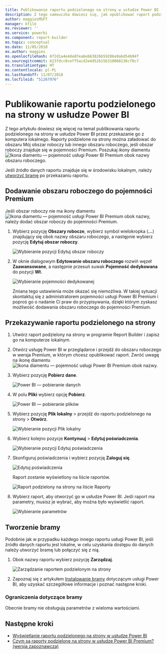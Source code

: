 ```yaml
---
title: Publikowanie raportu podzielonego na strony w usłudze Power BI | Microsoft Docs
description: Z tego samouczka dowiesz się, jak opublikować raport podzielony na strony w usłudze Power BI przez przekazanie go z komputera lokalnego.
author: maggiesMSFT
manager: kfile
ms.reviewer: ''
ms.service: powerbi
ms.component: report-builder
ms.topic: conceptual
ms.date: 11/05/2018
ms.author: maggies
ms.openlocfilehash: 6f2d1a4e4de87ea6eb63826b59286a9abd54b94f
ms.sourcegitcommit: b23fdcc0ceff5acd2e4d52b15b310068236cf8c7
ms.translationtype: HT
ms.contentlocale: pl-PL
ms.lasthandoff: 11/07/2018
ms.locfileid: "51267976"
---
```

# <a name="publish-a-paginated-report-to-the-power-bi-service"></a>Publikowanie raportu podzielonego na strony w usłudze Power BI

Z tego artykułu dowiesz się więcej na temat publikowania raportu podzielonego na strony w usłudze Power BI przez przekazanie go z komputera lokalnego. Raporty podzielone na strony można załadować do obszaru Mój obszar roboczy lub innego obszaru roboczego, jeśli obszar roboczy znajduje się w pojemności Premium. Poszukaj ikony diamentu ![Ikona diamentu — pojemność usługi Power BI Premium](media/paginated-reports-save-to-power-bi-service/premium-diamond.png) obok nazwy obszaru roboczego. 

Jeśli źródło danych raportu znajduje się w środowisku lokalnym, należy [utworzyć bramę](#create-a-gateway-to-an-on-premises-data-source) po przekazaniu raportu.

## <a name="add-a-workspace-to-a-premium-capacity"></a>Dodawanie obszaru roboczego do pojemności Premium

Jeśli obszar roboczy nie ma ikony diamentu ![Ikona diamentu — pojemność usługi Power BI Premium](media/paginated-reports-save-to-power-bi-service/premium-diamond.png) obok nazwy, należy dodać obszar roboczy do pojemności Premium. 

1. Wybierz pozycję **Obszary robocze**, wybierz symbol wielokropka (**...**) znajdujący się obok nazwy obszaru roboczego, a następnie wybierz pozycję **Edytuj obszar roboczy**.

    ![Wybieranie pozycji Edytuj obszar roboczy](media/paginated-reports-save-to-power-bi-service/power-bi-paginated-edit-workspace.png)

1. W oknie dialogowym **Edytowanie obszaru roboczego** rozwiń węzeł **Zaawansowane**, a następnie przesuń suwak **Pojemność dedykowana** do pozycji **Wł.**

    ![Wybieranie pojemności dedykowanej](media/paginated-reports-save-to-power-bi-service/power-bi-paginated-edit-workspace-dialog.png)

   Zmiana tego ustawienia może okazać się niemożliwa. W takiej sytuacji skontaktuj się z administratorem pojemności usługi Power BI Premium i poproś go o nadanie Ci praw do przypisywania, dzięki którym zyskasz możliwość dodawania obszaru roboczego do pojemności Premium.


## <a name="upload-a-paginated-report"></a>Przekazywanie raportu podzielonego na strony

1. Utwórz raport podzielony na strony w programie Report Builder i zapisz go na komputerze lokalnym.

1. Otwórz usługę Power BI w przeglądarce i przejdź do obszaru roboczego w wersja Premium, w którym chcesz opublikować raport. Zwróć uwagę na ikonę diamentu ![Ikona diamentu — pojemność usługi Power BI Premium](media/paginated-reports-save-to-power-bi-service/premium-diamond.png) obok nazwy. 

1. Wybierz pozycję **Pobierz dane**.

    ![Power BI — pobieranie danych](media/paginated-reports-save-to-power-bi-service/power-bi-paginated-get-data.png)

1. W polu **Pliki** wybierz opcję **Pobierz**.

    ![Power BI — pobieranie plików](media/paginated-reports-save-to-power-bi-service/power-bi-paginated-files-get.png)

1. Wybierz pozycję **Plik lokalny** > przejdź do raportu podzielonego na strony > **Otwórz**.

    ![Wybieranie pozycji Plik lokalny](media/paginated-reports-save-to-power-bi-service/power-bi-paginated-local-file.png)

1. Wybierz kolejno pozycje **Kontynuuj** > **Edytuj poświadczenia**.

    ![Wybieranie pozycji Edytuj poświadczenia](media/paginated-reports-save-to-power-bi-service/power-bi-paginated-select-edit-credentials.png)

1. Skonfiguruj poświadczenia i wybierz pozycję **Zaloguj się**.

    ![Edytuj poświadczenia](media/paginated-reports-save-to-power-bi-service/power-bi-paginated-credentials.png)

   Raport zostanie wyświetlony na liście raportów.

    ![Raport podzielony na strony na liście Raporty](media/paginated-reports-save-to-power-bi-service/power-bi-paginated-wwi-report.png)

1. Wybierz raport, aby otworzyć go w usłudze Power BI. Jeśli raport ma parametry, musisz je wybrać, aby można było wyświetlić raport.
 
    ![Wybieranie parametrów](media/paginated-reports-save-to-power-bi-service/power-bi-paginated-select-parameters.png)

## <a name="create-a-gateway"></a>Tworzenie bramy

Podobnie jak w przypadku każdego innego raportu usługi Power BI, jeśli źródło danych raportu jest lokalne, w celu uzyskania dostępu do danych należy utworzyć bramę lub połączyć się z nią.

1. Obok nazwy raportu wybierz pozycję **Zarządzaj**.

   ![Zarządzanie raportem podzielonym na strony](media/paginated-reports-save-to-power-bi-service/power-bi-paginated-manage.png)

1. Zapoznaj się z artykułem [Instalowanie bramy](service-gateway-install.md) dotyczącym usługi Power BI, aby uzyskać szczegółowe informacje i poznać następne kroki.

### <a name="gateway-limitations"></a>Ograniczenia dotyczące bramy

Obecnie bramy nie obsługują parametrów z wieloma wartościami.


## <a name="next-steps"></a>Następne kroki

- [Wyświetlanie raportu podzielonego na strony w usłudze Power BI](paginated-reports-view-power-bi-service.md)
- [Czym są raporty podzielone na strony w usłudze Power BI Premium? (wersja zapoznawcza)](paginated-reports-report-builder-power-bi.md)

